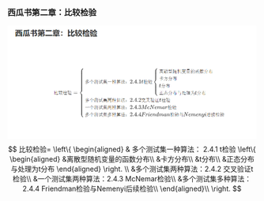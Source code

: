 ### 西瓜书第二章：比较检验 



![](.\西瓜书第二章：比较检验-20210119174108694.png)
$$
比较检验= \left\{
\begin{aligned} 
& 多个测试集一种算法： 2.4.1 t检验 \left\{
\begin{aligned} 
&离散型随机变量的函数分布\\
&卡方分布\\
&t分布\\
&正态分布与处理为t分布 \end{aligned}
\right.
\\
&多个测试集两种算法：2.4.2 交叉验证t检验\\
&一个测试集两种算法：2.4.3 McNemar检验\\
&多个测试集多种算法： 2.4.4 Friendman检验与Nemenyi后续检验\\
\end{aligned}\\
\right.
$$
